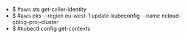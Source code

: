 - $ #aws sts get-caller-identity
- $ #aws eks --region eu-west-1 update-kubeconfig --name ncloud-gblog-proj-cluster
- $ #kubectl config get-contexts